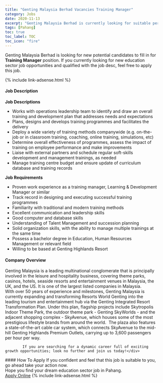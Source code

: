 ```yaml
---
title: "Genting Malaysia Berhad Vacancies Training Manager" 
category: Jobs 
date: 2020-11-13 
excerpt: "Genting Malaysia Berhad is currently looking for suitable person to fill in the Training Manager which positioned at Pahang" 
tags: [Pahang] 
toc: true 
toc_label: TOC 
toc_icon: "fire" 
--- 
```


<p>Genting Malaysia Berhad is looking for new potential candidates to fill in for <b>Training Manager</b> position. If you currently looking for new education sector job opportunities and qualified with the job desc, feel free to apply this job.
</p>{% include link-adsense.html %} 
 <div><div><div><h4>Job Description</h4></div></div><div><div><span><div><div><strong>Job Descriptions</strong><ul><li>Works with operations leadership team to identify and draw an overall training and development plan that addresses needs and expectations</li><li>Plans, designs and develops training programmes and facilitates the delivery</li><li>Deploy a wide variety of training methods companywide (e.g. on-the-job or in classroom training, coaching, online training, simulations, etc)</li><li>Determine overall effectiveness of programmes, assess the impact of training on employee performance and make improvements</li><li>Liaise with external partners and schedule regular soft-skills development and management trainings, as needed</li><li>Manage training centre budget and ensure update of curriculum database and training records</li></ul><div><strong>Job Requirements</strong></div><ul><li>Proven work experience as a training manager, Learning &amp; Development Manager or similar</li><li>Track record in designing and executing successful training programmes</li><li>Familiarity with traditional and modern training methods</li><li>Excellent communication and leadership skills</li><li>Good computer and database skills</li><li>Understanding of Talent Management and succession planning</li><li>Solid organization skills, with the ability to manage multiple trainings at the same time</li><li>Possess a bachelor degree in Education, Human Resources Management or relevant field</li><li>Willing to be based at Genting Highlands Resort&#160;</li></ul></div></div></span></div></div></div> 
<div><div><div><h4>Company Overview</h4></div></div><div><div><span><div><div>
<div>
<div>
<div>
				Genting Malaysia is a leading multinational conglomerate that is principally involved in the leisure and hospitality business, covering theme parks, casinos, hotels, seaside resorts and entertainment venues in Malaysia, the UK, and the US. It is one of the largest listed companies in Malaysia.</div>
<div>
				With over 50 years of experience and milestones, Genting Malaysia is currently expanding and transforming Resorts World Genting into the leading tourism and entertainment hub via the Genting Integrated Resort Transformation Plan. Under this plan, flagship projects include Skytropolis Indoor Theme Park, the outdoor theme park - Genting SkyWorlds - and the adjacent shopping complex - SkyAvenue, which houses some of the most prestigious lifestyle brands from around the world.&#160; The plaza also features a state-of-the-art cable car system, which connects SkyAvenue to the mid-hill Genting Highlands Premium Outlets, carrying up to 3,600 passengers per hour per way.</div>
			
			If you are searching for a dynamic career full of exciting growth opportunities; look no further and join us today!</div>
</div>
</div></div></span></div></div></div> 
#### How To Apply 
If you confident and feel that this job is suitable to you, go ahead take your action now. <br/> 
Hope you find your dream education sector job in Pahang. <br/> 
<a href="https://www.jobstreet.com.my/en/job/training-manager-4422929?jobId=jobstreet-my-job-4422929&sectionRank=4&token=0~7fe65c0e-1b76-4369-9e78-224ffd2bd795&fr=SRP%20View%20In%20New%20Ta" class="btn btn--info" target="_blank" rel="nofollow noopenner">Apply Online</a> 
{% include link-adsense.html %} 